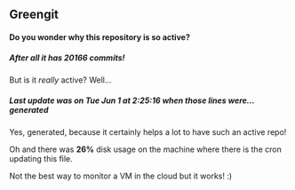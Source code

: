 ## Greengit

#### Do you wonder why this repository is so active?

##### After all it has 20166 commits!

But is it *really* active? Well...

##### Last update was on Tue Jun 1 at 2:25:16 when those lines were... generated

Yes, generated, because it certainly helps a lot to have such an active repo!

Oh and there was **26%** disk usage on the machine
where there is the cron updating this file.

Not the best way to monitor a VM in the cloud but it works! :)
